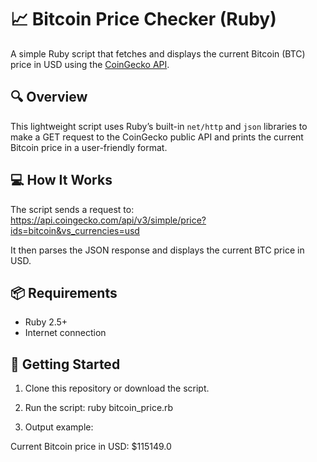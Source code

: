 # 📈 Bitcoin Price Checker (Ruby)

A simple Ruby script that fetches and displays the current Bitcoin (BTC) price in USD using the [CoinGecko API](https://www.coingecko.com/en/api).

## 🔍 Overview

This lightweight script uses Ruby’s built-in `net/http` and `json` libraries to make a GET request to the CoinGecko public API and prints the current Bitcoin price in a user-friendly format.

## 💻 How It Works

The script sends a request to:
https://api.coingecko.com/api/v3/simple/price?ids=bitcoin&vs_currencies=usd

It then parses the JSON response and displays the current BTC price in USD.

## 📦 Requirements

- Ruby 2.5+
- Internet connection

## 🚀 Getting Started

1. Clone this repository or download the script.

2. Run the script:
   ruby bitcoin_price.rb
   
3. Output example:

Current Bitcoin price in USD: $115149.0
